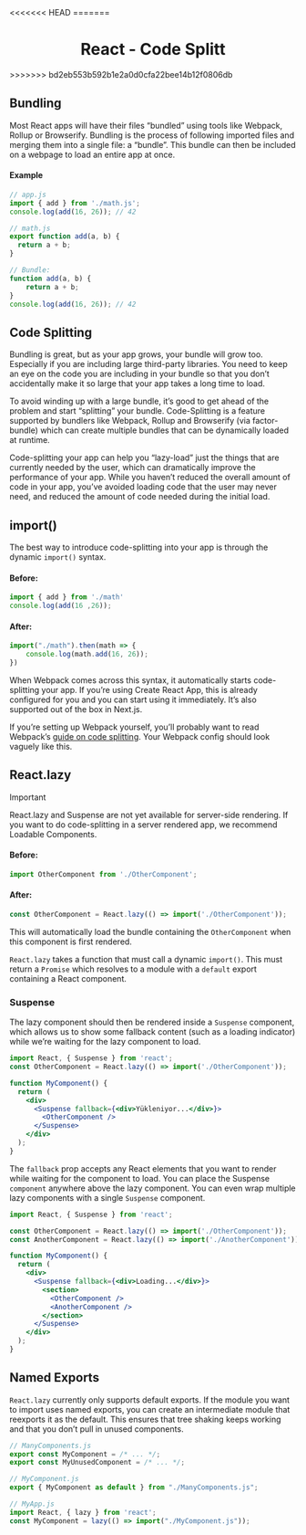 <link rel="stylesheet" href="https://cdn.jsdelivr.net/npm/bootstrap-icons@1.5.0/font/bootstrap-icons.css">
<<<<<<< HEAD
<link rel="stylesheet" href="../../lib/doc_style.css">
=======
<link rel="stylesheet" href="../source.css">

<h1 style="text-align:center;">React - Code Splitt</h1>
>>>>>>> bd2eb553b592b1e2a0d0cfa22bee14b12f0806db

## Bundling
Most React apps will have their files “bundled” using tools like Webpack, Rollup or Browserify. Bundling is the process of following imported files and merging them into a single file: a “bundle”. This bundle can then be included on a webpage to load an entire app at once.

#### Example
```jsx
// app.js 
import { add } from './math.js';
console.log(add(16, 26)); // 42

// math.js
export function add(a, b) {
  return a + b;
}

// Bundle:
function add(a, b) {
    return a + b;
}
console.log(add(16, 26)); // 42
```

## Code Splitting
Bundling is great, but as your app grows, your bundle will grow too. Especially if you are including large third-party libraries. You need to keep an eye on the code you are including in your bundle so that you don’t accidentally make it so large that your app takes a long time to load.

To avoid winding up with a large bundle, it’s good to get ahead of the problem and start “splitting” your bundle. Code-Splitting is a feature supported by bundlers like Webpack, Rollup and Browserify (via factor-bundle) which can create multiple bundles that can be dynamically loaded at runtime.

Code-splitting your app can help you “lazy-load” just the things that are currently needed by the user, which can dramatically improve the performance of your app. While you haven’t reduced the overall amount of code in your app, you’ve avoided loading code that the user may never need, and reduced the amount of code needed during the initial load.

## import()
The best way to introduce code-splitting into your app is through the dynamic ``import()`` syntax.

#### Before:
```jsx
import { add } from './math'
console.log(add(16 ,26));
```
#### After:
```jsx
import("./math").then(math => {
    console.log(math.add(16, 26));
})
```
When Webpack comes across this syntax, it automatically starts code-splitting your app. If you’re using Create React App, this is already configured for you and you can start using it immediately. It’s also supported out of the box in Next.js.

If you’re setting up Webpack yourself, you’ll probably want to read Webpack’s [guide on code splitting](https://webpack.js.org/guides/code-splitting/). Your Webpack config should look vaguely like this.

## React.lazy
> [!IMPORTANT]
> React.lazy and Suspense are not yet available for server-side rendering. If you want to do code-splitting in a server rendered app, we recommend Loadable Components.

#### Before:
```jsx
import OtherComponent from './OtherComponent';
```
#### After:
```jsx
const OtherComponent = React.lazy(() => import('./OtherComponent'));
```
This will automatically load the bundle containing the `OtherComponent` when this component is first rendered.

`React.lazy` takes a function that must call a dynamic `import()`. This must return a `Promise` which resolves to a module with a `default` export containing a React component.

### Suspense
The lazy component should then be rendered inside a ``Suspense`` component, which allows us to show some fallback content (such as a loading indicator) while we’re waiting for the lazy component to load.
```jsx
import React, { Suspense } from 'react';
const OtherComponent = React.lazy(() => import('./OtherComponent'));

function MyComponent() {
  return (
    <div>
      <Suspense fallback={<div>Yükleniyor...</div>}>
        <OtherComponent />
      </Suspense>
    </div>
  );
}
```
The `fallback` prop accepts any React elements that you want to render while waiting for the component to load. You can place the Suspense `component` anywhere above the lazy component. You can even wrap multiple lazy components with a single `Suspense` component.
```jsx
import React, { Suspense } from 'react';

const OtherComponent = React.lazy(() => import('./OtherComponent'));
const AnotherComponent = React.lazy(() => import('./AnotherComponent'));

function MyComponent() {
  return (
    <div>
      <Suspense fallback={<div>Loading...</div>}>
        <section>
          <OtherComponent />
          <AnotherComponent />
        </section>
      </Suspense>
    </div>
  );
}
```

## Named Exports
``React.lazy`` currently only supports default exports. If the module you want to import uses named exports, you can create an intermediate module that reexports it as the default. This ensures that tree shaking keeps working and that you don’t pull in unused components.
```jsx
// ManyComponents.js
export const MyComponent = /* ... */;
export const MyUnusedComponent = /* ... */;

// MyComponent.js
export { MyComponent as default } from "./ManyComponents.js";

// MyApp.js
import React, { lazy } from 'react';
const MyComponent = lazy(() => import("./MyComponent.js"));
```
















